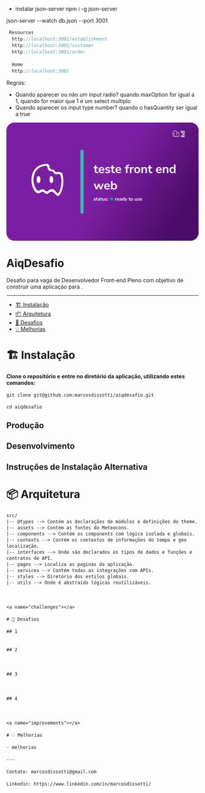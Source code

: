 - instalar json-server npm i -g json-server

json-server --watch db.json --port 3001

```js
 Resources
  http://localhost:3001/establishment
  http://localhost:3001/customer
  http://localhost:3001/order

  Home
  http://localhost:3001

```

Regras:

- Quando aparecer ou não um input radio? quando maxOption for igual a 1, quando for maior que 1 é um select multiplo
- Quando aparecer os input type number? quando o hasQuantity ser igual a true

<p align="center">
   <img src="https://raw.githubusercontent.com/marcosdissotti/images/main/cover.png" />
</p>

# AiqDesafio

Desafio para vaga de Desenvolvedor Front-end Pleno com objetivo de construir uma aplicação para .

---

- [🏗 Instalação](#installation)
- [📦 Arquitetura](#architecture)
- [🚀 Desafios](#challenges)
- [💡 Melhorias](#improvements)

<a name="installation"></a>

# 🏗 Instalação

**Clone o repositório e entre no diretório da aplicação, utilizando estes comandos:**

`git clone git@github.com:marcosdissotti/aiqdesafio.git`

`cd aiqdesafio`

## Produção

## Desenvolvimento

## Instruções de Instalação Alternativa

<a name="architecture"></a>

# 📦 Arquitetura

```shell
src/
|-- @types --> Contém as declarações de módulos e definições do theme.
|-- assets --> Contém as fontes do Meteocons.
|-- components --> Contém os components com lógica isolada e globais.
|-- contexts --> Contém os contextos de informações do tempo e geo localização.
|-- interfaces --> Onde são declarados os tipos de dados e funções e contratos de API.
|-- pages --> Localiza as paginas da aplicação.
|-- services --> Contém todas as integrações com APIs.
|-- styles --> Diretório dos estilos globais.
|-- utils --> Onde é abstraído lógicas reutilizáveis.



<a name="challenges"></a>

# 🚀 Desafios

## 1


## 2



## 3



## 4



<a name="improvements"></a>

# 💡 Melhorias

- melhorias

---

Contato: marcosdissotti@gmail.com

Linkedin: https://www.linkedin.com/in/marcosdissotti/
```
